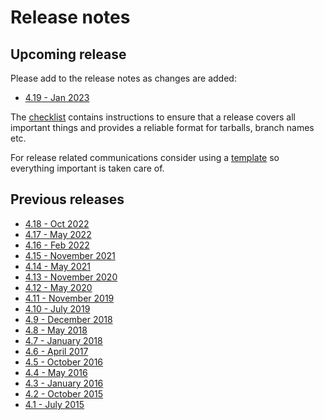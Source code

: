 # Release notes

## Upcoming release

Please add to the release notes as changes are added:
* [4.19 - Jan 2023](coreboot-4.19-relnotes.md)

The [checklist] contains instructions to ensure that a release covers all
important things and provides a reliable format for tarballs, branch
names etc.

For release related communications consider using a [template] so everything
important is taken care of.


## Previous releases

* [4.18 - Oct 2022](coreboot-4.18-relnotes.md)
* [4.17 - May 2022](coreboot-4.17-relnotes.md)
* [4.16 - Feb 2022](coreboot-4.16-relnotes.md)
* [4.15 - November 2021](coreboot-4.15-relnotes.md)
* [4.14 - May 2021](coreboot-4.14-relnotes.md)
* [4.13 - November 2020](coreboot-4.13-relnotes.md)
* [4.12 - May 2020](coreboot-4.12-relnotes.md)
* [4.11 - November 2019](coreboot-4.11-relnotes.md)
* [4.10 - July 2019](coreboot-4.10-relnotes.md)
* [4.9 - December 2018](coreboot-4.9-relnotes.md)
* [4.8 - May 2018](coreboot-4.8.1-relnotes.md)
* [4.7 - January 2018](coreboot-4.7-relnotes.md)
* [4.6 - April 2017](coreboot-4.6-relnotes.md)
* [4.5 - October 2016](coreboot-4.5-relnotes.md)
* [4.4 - May 2016](coreboot-4.4-relnotes.md)
* [4.3 - January 2016](coreboot-4.3-relnotes.md)
* [4.2 - October 2015](coreboot-4.2-relnotes.md)
* [4.1 - July 2015](coreboot-4.1-relnotes.md)


[checklist]: checklist.md
[template]: templates.md
